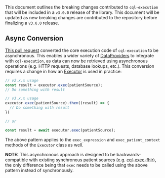 This document outlines the breaking changes contributed to `cql-execution` that will be included in a `v3.0.0` release of the library. This document will be updated as new breaking changes are contributed to the repository before finalizing a `v3.0.0` release.

## Async Conversion

[This pull request](https://github.com/cqframework/cql-execution/pull/271) converted the core execution code of `cql-execution` to be asynchronous. This enables a wider variety of [DataProviders](https://github.com/cqframework/cql-execution/blob/7ecb00b236903fc0816966e4ca8368d50d6afbc4/src/types/cql-patient.interfaces.ts#L8)
to integrate with `cql-execution`, as data can now be retrieved using asynchronous operations (e.g. HTTP requests, database lookups, etc.). This conversion requires a change in how an [Executor](https://github.com/cqframework/cql-execution/blob/master/src/runtime/executor.ts) is used in practice:

``` TypeScript
// v2.x.x usage
const result = executor.exec(patientSource);
// Do something with result

// v3.x.x usage
executor.exec(patientSource).then((result) => {
  // Do something with result
})

// or

const result = await executor.exec(patientSource);
```

The above pattern applies to the `exec_expression` and `exec_patient_context` methods of the `Executor` class as well.

**NOTE:** This asynchronous approach is designed to be backwards-compatible with existing synchronous patient sources (e.g. [cql-exec-fhir](https://github.com/cqframework/cql-exec-fhir)), the only difference being that `exec` needs to be called using the above pattern instead of synchronously.
